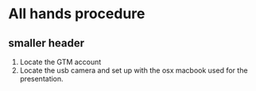 # All hands procedure
## smaller header

1. Locate the GTM account 
1. Locate the usb camera and set up with the osx macbook used for the presentation.
